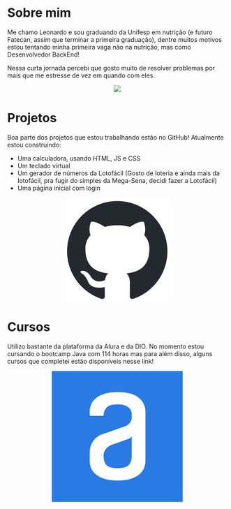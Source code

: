 # Sobre mim

Me chamo Leonardo e sou graduando da Unifesp em nutrição (e futuro Fatecan, assim que terminar a primeira graduação),
dentre muitos motivos estou tentando minha primeira vaga não na nutrição, mas como Desenvolvedor BackEnd!

Nessa curta jornada percebi que gosto muito de resolver problemas por mais que me estresse de vez em quando com eles.

<div>
<center>
    <img width="500cm" src="https://github-readme-stats.vercel.app/api/top-langs/?username=leonardosf98&theme=midnight-purple&show_icons=true&hide_title=true">
</center>
</div>

# Projetos

Boa parte dos projetos que estou trabalhando estão no GitHub! Atualmente estou construíndo:

* Uma calculadora, usando HTML, JS e CSS
* Um teclado virtual
* Um gerador de números da Lotofácil (Gosto de loteria e ainda mais da lotofácil, pra fugir do simples da Mega-Sena,
  decidi fazer a Lotofácil)
* Uma página inicial com login

<div>
<center>
       <img src="assets/github-mark.png" align="center" alt="Logotipo do gato do github" (https://github.com/leonardosf98)>
</center>
</div>

# Cursos

Utilizo bastante da plataforma da Alura e da DIO. No momento estou cursando o bootcamp Java com 114 horas mas para além disso, alguns cursos que completei estão disponíveis nesse link!

<div>
<center>
     <a href="https://cursos.alura.com.br/user/leonardo-f98"></a> <img width="300cm" src="assets/alura.png" align="center" alt="Logotipo Alura"  (https://github.com/leonardosf98)>
</center>
</div>
